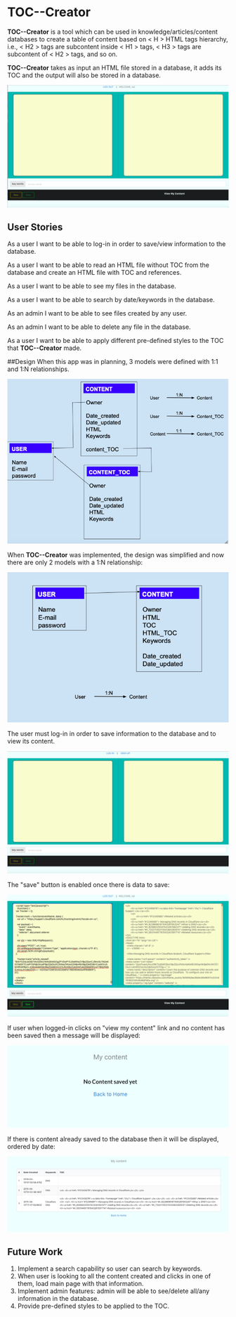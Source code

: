 # TOC--Creator

**TOC--Creator** is a tool which can be used in knowledge/articles/content databases to create a table of content based on < H > HTML tags hierarchy, i.e., < H2 > tags are subcontent inside < H1 > tags, < H3 > tags are subcontent of < H2 > tags, and so on.


**TOC--Creator** takes as input an HTML file stored in a database, it adds its TOC and the output will also be stored in a database.

![Welcome](https://github.com/jsnavarr/TOC--Creator/blob/master/public/images/WelcomePage.png)

## User Stories
As a user I want to be able to log-in in order to save/view information to the database.

As a user I want to be able to read an HTML file without TOC from the database and create an HTML file with TOC and references.

As a user I want to be able to see my files in the database.

As a user I want to be able to search by date/keywords in the database.

As an admin I want to be able to see files created by any user.

As an admin I want to be able to delete any file in the database.

As a user I want to be able to apply different pre-defined styles to the TOC that **TOC--Creator** made.


##Design
When this app was in planning, 3 models were defined with 1:1 and 1:N relationships.

![Schemas and ERD](https://github.com/jsnavarr/TOC--Creator/blob/master/public/images/TOCSchemasAndERD.png)

When **TOC--Creator** was implemented, the design was simplified and now there are only 2 models with a 1:N relationship:

![Schemas and ERD](https://github.com/jsnavarr/TOC--Creator/blob/master/public/images/TOCSchemasAndERDFinal.png)


The user must log-in in order to save information to the database and to view its content.


![User No logged-in](https://github.com/jsnavarr/TOC--Creator/blob/master/public/images/MainScreenNoLoggedIn.png)


The "save" button is enabled once there is data to save:

![User No logged-in](https://github.com/jsnavarr/TOC--Creator/blob/master/public/images/SaveButtonEnabled.png)

If user when logged-in clicks on "view my content" link and no content has been saved then a message will be displayed:

![User No logged-in](https://github.com/jsnavarr/TOC--Creator/blob/master/public/images/NoContentToDisplay.png)

If there is content already saved to the database then it will be displayed, ordered by date:

![User No logged-in](https://github.com/jsnavarr/TOC--Creator/blob/master/public/images/ContentToDisplay.png)


## Future Work
1. Implement a search capability so user can search by keywords.
2. When user is looking to all the content created and clicks in one of them, load main page with that information.
3. Implement admin features: admin will be able to see/delete all/any information in the database.
4. Provide pre-defined styles to be applied to the TOC.



 

